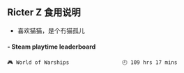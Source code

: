 ## Ricter Z 食用说明
- 喜欢猫猫，是个冇猫孤儿

<!-- steam-box start -->
#### - Steam playtime leaderboard
```text
🎮 World of Warships                 🕘 109 hrs 17 mins
```
<!-- Powered by https://github.com/YouEclipse/steam-box . -->
<!-- steam-box end -->

